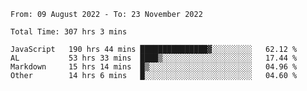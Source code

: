 
<!--START_SECTION:waka-->

```text
From: 09 August 2022 - To: 23 November 2022

Total Time: 307 hrs 3 mins

JavaScript   190 hrs 44 mins ███████████████▓░░░░░░░░░   62.12 %
AL           53 hrs 33 mins  ████▒░░░░░░░░░░░░░░░░░░░░   17.44 %
Markdown     15 hrs 14 mins  █▒░░░░░░░░░░░░░░░░░░░░░░░   04.96 %
Other        14 hrs 6 mins   █░░░░░░░░░░░░░░░░░░░░░░░░   04.60 %
```

<!--END_SECTION:waka-->











